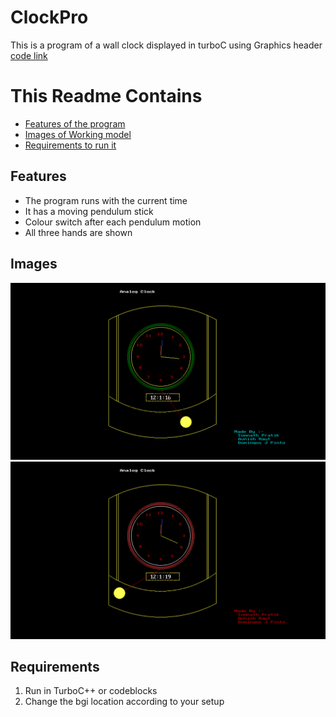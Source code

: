# ClockPro
This is a program of a wall clock displayed in turboC using Graphics header <br>
[code link](https://github.com/Avnish-Raut/ClockPro/blob/master/CLOCKPRO.C)
# This Readme Contains
* [Features of the program](https://github.com/Avnish-Raut/ClockPro/blob/master/README.md#Features)
* [Images of Working model](https://github.com/Avnish-Raut/ClockPro/blob/master/README.md#Images)
* [Requirements to run it](https://github.com/Avnish-Raut/ClockPro/blob/master/README.md#Requirements)

## Features
* The program runs with the current time
* It has a moving pendulum stick 
* Colour switch after each pendulum motion
* All three hands are shown

## Images
![alt text](https://github.com/Avnish-Raut/ClockPro/raw/master/images/Screenshot%20(784).png "Image 1")
![alt text](https://github.com/Avnish-Raut/ClockPro/raw/master/images/Screenshot%20(785).png "Image 2")

## Requirements
1. Run in TurboC++ or codeblocks
2. Change the bgi location according to your setup
 



